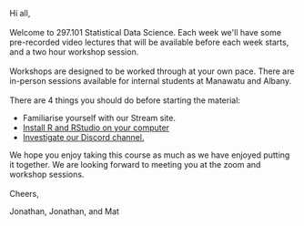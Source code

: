 <p>Hi all,<br><br>
    Welcome to 297.101 Statistical Data Science. Each week we'll have some pre-recorded video lectures that will be available before each week starts, and a two hour workshop session.<br><br>
    Workshops are designed to be worked through at your own pace. There are in-person sessions available for internal students at Manawatu and Albany.<br><br>There are 4 things you should do before starting the material:<br></p>
<ul>
    <li>Familiarise yourself with our Stream site.</li>
    <li><a href="https://r-resources.massey.ac.nz/help/usingrin297.101.html" target="_blank" rel="noreferrer noopener">Install R and RStudio on your computer</a></li>
    <li><a href="https://discord.gg/Mzk7fUk">Investigate our Discord channel.</a></li>
</ul>
<p>We hope you enjoy taking this course as much as we have enjoyed putting it together. We are looking forward to meeting you at the zoom and workshop sessions.
    <br><br>Cheers,<br>
</p>
<p>Jonathan, Jonathan, and Mat</p>